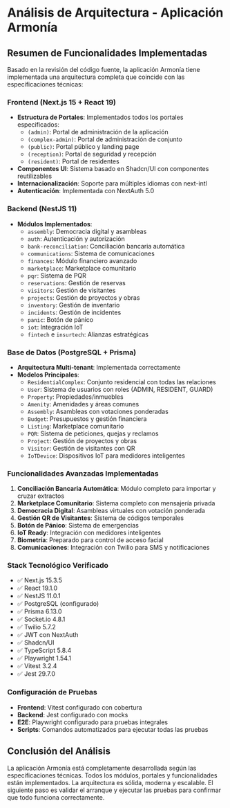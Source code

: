 # Análisis de Arquitectura - Aplicación Armonía

## Resumen de Funcionalidades Implementadas

Basado en la revisión del código fuente, la aplicación Armonía tiene implementada una arquitectura completa que coincide con las especificaciones técnicas:

### Frontend (Next.js 15 + React 19)
- **Estructura de Portales**: Implementados todos los portales especificados:
  - `(admin)`: Portal de administración de la aplicación
  - `(complex-admin)`: Portal de administración de conjunto
  - `(public)`: Portal público y landing page
  - `(reception)`: Portal de seguridad y recepción
  - `(resident)`: Portal de residentes
- **Componentes UI**: Sistema basado en Shadcn/UI con componentes reutilizables
- **Internacionalización**: Soporte para múltiples idiomas con next-intl
- **Autenticación**: Implementada con NextAuth 5.0

### Backend (NestJS 11)
- **Módulos Implementados**:
  - `assembly`: Democracia digital y asambleas
  - `auth`: Autenticación y autorización
  - `bank-reconciliation`: Conciliación bancaria automática
  - `communications`: Sistema de comunicaciones
  - `finances`: Módulo financiero avanzado
  - `marketplace`: Marketplace comunitario
  - `pqr`: Sistema de PQR
  - `reservations`: Gestión de reservas
  - `visitors`: Gestión de visitantes
  - `projects`: Gestión de proyectos y obras
  - `inventory`: Gestión de inventario
  - `incidents`: Gestión de incidentes
  - `panic`: Botón de pánico
  - `iot`: Integración IoT
  - `fintech` e `insurtech`: Alianzas estratégicas

### Base de Datos (PostgreSQL + Prisma)
- **Arquitectura Multi-tenant**: Implementada correctamente
- **Modelos Principales**:
  - `ResidentialComplex`: Conjunto residencial con todas las relaciones
  - `User`: Sistema de usuarios con roles (ADMIN, RESIDENT, GUARD)
  - `Property`: Propiedades/inmuebles
  - `Amenity`: Amenidades y áreas comunes
  - `Assembly`: Asambleas con votaciones ponderadas
  - `Budget`: Presupuestos y gestión financiera
  - `Listing`: Marketplace comunitario
  - `PQR`: Sistema de peticiones, quejas y reclamos
  - `Project`: Gestión de proyectos y obras
  - `Visitor`: Gestión de visitantes con QR
  - `IoTDevice`: Dispositivos IoT para medidores inteligentes

### Funcionalidades Avanzadas Implementadas
1. **Conciliación Bancaria Automática**: Módulo completo para importar y cruzar extractos
2. **Marketplace Comunitario**: Sistema completo con mensajería privada
3. **Democracia Digital**: Asambleas virtuales con votación ponderada
4. **Gestión QR de Visitantes**: Sistema de códigos temporales
5. **Botón de Pánico**: Sistema de emergencias
6. **IoT Ready**: Integración con medidores inteligentes
7. **Biometría**: Preparado para control de acceso facial
8. **Comunicaciones**: Integración con Twilio para SMS y notificaciones

### Stack Tecnológico Verificado
- ✅ Next.js 15.3.5
- ✅ React 19.1.0
- ✅ NestJS 11.0.1
- ✅ PostgreSQL (configurado)
- ✅ Prisma 6.13.0
- ✅ Socket.io 4.8.1
- ✅ Twilio 5.7.2
- ✅ JWT con NextAuth
- ✅ Shadcn/UI
- ✅ TypeScript 5.8.4
- ✅ Playwright 1.54.1
- ✅ Vitest 3.2.4
- ✅ Jest 29.7.0

### Configuración de Pruebas
- **Frontend**: Vitest configurado con cobertura
- **Backend**: Jest configurado con mocks
- **E2E**: Playwright configurado para pruebas integrales
- **Scripts**: Comandos automatizados para ejecutar todas las pruebas

## Conclusión del Análisis
La aplicación Armonía está completamente desarrollada según las especificaciones técnicas. Todos los módulos, portales y funcionalidades están implementados. La arquitectura es sólida, moderna y escalable. El siguiente paso es validar el arranque y ejecutar las pruebas para confirmar que todo funciona correctamente.

